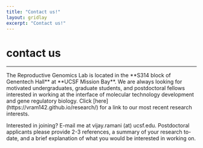 ```yaml
---
title: "Contact us!"
layout: gridlay
excerpt: "Contact us!"
---
```


# **contact us**
<hr>
The Reproductive Genomics Lab is located in the **S314 block of Genentech Hall** at **UCSF Mission Bay**. We are always looking for motivated undergraduates, graduate students, and postdoctoral fellows interested in working at the interface of molecular technology development and gene regulatory biology. Click [here](https://vram142.github.io/research/) for a link to our most recent research interests.

Interested in joining? E-mail me at vijay.ramani (at) ucsf.edu. Postdoctoral applicants please provide 2-3 references, a summary of your research to-date, and a brief explanation of what you would be interested in working on.
